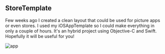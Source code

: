 ## StoreTemplate

Few weeks ago I created a clean layout that could be used for picture apps or even stores.
I used my iOSAppTemplate so I could make everything in only a couple of hours.
It's an hybrid project using Objective-C and Swift. Hopefully it will be useful for you!

![app](http://www.colatusso.com.br/images/storetemplate.png)